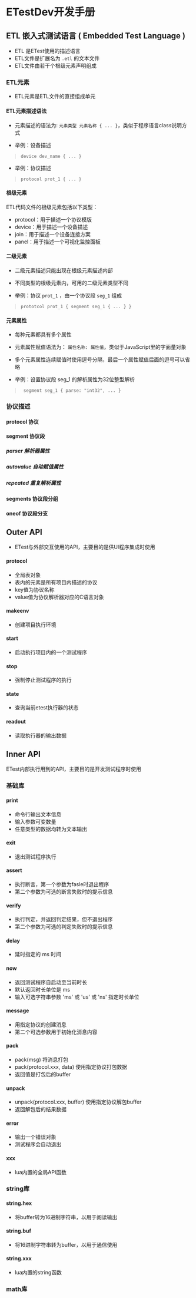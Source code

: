 
# ETestDev开发手册

## ETL 嵌入式测试语言 ( Embedded Test Language )

- ETL 是ETest使用的描述语言
- ETL文件是扩展名为 `.etl` 的文本文件
- ETL文件由若干个根级元素声明组成

### ETL元素

- ETL元素是ETL文件的直接组成单元

#### ETL元素描述语法

- 元素描述的语法为: `元素类型 元素名称 { ... }`，类似于程序语言class说明方式

- 举例：设备描述

> `device dev_name { ... }`

- 举例：协议描述

> `protocol prot_1 { ... }`

#### 根级元素

ETL代码文件的根级元素包括以下类型：

- protocol：用于描述一个协议模版
- device：用于描述一个设备描述
- join：用于描述一个设备连接方案
- panel：用于描述一个可视化监控面板

#### 二级元素

- 二级元素描述只能出现在根级元素描述内部

- 不同类型的根级元素内，可用的二级元素类型不同

- 举例：协议 `prot_1` ，由一个协议段 `seg_1` 组成

> ` prototcol prot_1 { segment seg_1 { ... } } `

#### 元素属性

- 每种元素都具有多个属性

- 元素属性赋值语法为： ` 属性名称: 属性值 `，类似于JavaScript里的字面量对象

- 多个元素属性连续赋值时使用逗号分隔，最后一个属性赋值后面的逗号可以省略

- 举例：设置协议段 seg_1 的解析属性为32位整型解析

> ` segment seg_1 { parse: "int32", ... }`

### 协议描述

#### protocol 协议

#### segment 协议段

##### parser 解析器属性

##### autovalue 自动赋值属性

##### repeated 重复解析属性

#### segments 协议段分组

#### oneof 协议段分支

## Outer API

- ETest与外部交互使用的API，主要目的是供UI程序集成时使用

#### protocol

- 全局表对象
- 表内的元素是所有项目内描述的协议
- key值为协议名称
- value值为协议解析器对应的C语言对象

#### makeenv

-  创建项目执行环境

#### start 

- 启动执行项目内的一个测试程序

#### stop

- 强制停止测试程序的执行

#### state

- 查询当前etest执行器的状态

#### readout

- 读取执行器的输出数据

## Inner API

ETest内部执行用到的API，主要目的是开发测试程序时使用

### 基础库

#### print

- 命令行输出文本信息
- 输入参数可变数量
- 任意类型的数据均转为文本输出

#### exit

- 退出测试程序执行

#### assert

- 执行断言，第一个参数为fasle时退出程序
- 第二个参数为可选的断言失败时的提示信息

#### verify

- 执行判定，并返回判定结果，但不退出程序
- 第二个参数为可选的判定失败时的提示信息

#### delay

- 延时指定的 ms 时间

#### now

- 返回测试程序自启动至当前时长
- 默认返回时长单位是 ms
- 输入可选字符串参数 'ms' 或 'us' 或 'ns' 指定时长单位

#### message

- 用指定协议的创建消息
- 第二个可选参数用于初始化消息内容

#### pack

- pack(msg) 将消息打包
- pack(protocol.xxx, data) 使用指定协议打包数据
- 返回值是打包后的buffer

#### unpack

- unpack(protocol.xxx, buffer) 使用指定协议解包buffer
- 返回解包后的结果数据

#### error

- 输出一个错误对象
- 测试程序会自动退出

#### xxx

- lua内置的全局API函数

### string库

#### string.hex

- 将buffer转为16进制字符串，以用于阅读输出

#### string.buf

- 将16进制字符串转为buffer，以用于通信使用

#### string.xxx

- lua内置的string函数


### math库


